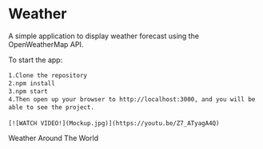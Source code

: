 # Weather
A simple application to display weather forecast using the OpenWeatherMap API.

To start the app:

    1.Clone the repository
    2.npm install
    3.npm start
    4.Then open up your browser to http://localhost:3000, and you will be able to see the project.

    [![WATCH VIDEO!](Mockup.jpg)](https://youtu.be/Z7_ATyagA4Q)



Weather Around The World
